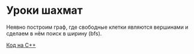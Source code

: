 # Уроки шахмат

Неявно построим граф, где свободные клетки являются вершинами и сделаем в нём поиск в ширину (bfs).

[Код на C++](https://github.com/nsychev/ugrasu-olymp-2017/blob/master/personal/D/code.cpp)
